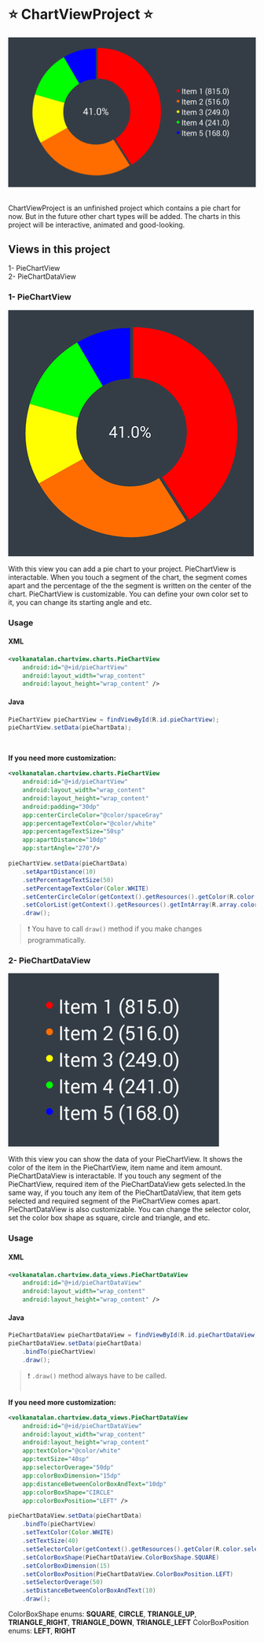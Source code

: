 # :star: ChartViewProject :star:
![ChartViewProject](https://github.com/thehorsebuyer/ChartViewProject/blob/master/images/ChartViewProjectSS.png)

<br>
ChartViewProject is an unfinished project which contains a pie chart for now. But in the future other chart types will be added. The charts in this project will be interactive, animated and good-looking.

## Views in this project
1- PieChartView<br>
2- PieChartDataView

### 1- PieChartView

![PieChartView](https://github.com/thehorsebuyer/ChartViewProject/blob/master/images/PieChartView.jpg)

With this view you can add a pie chart to your project. PieChartView is interactable. When you touch a segment of the chart, the segment comes apart and the percentage of the the segment is written on the center of the chart. PieChartView is customizable. You can define your own color set to it, you can change its starting angle and etc.

### Usage
#### XML
```XML
<volkanatalan.chartview.charts.PieChartView
    android:id="@+id/pieChartView"
    android:layout_width="wrap_content"
    android:layout_height="wrap_content" />
```

#### Java
```Java
PieChartView pieChartView = findViewById(R.id.pieChartView);
pieChartView.setData(pieChartData);
```
<br>

**If you need more customization:**

```XML
<volkanatalan.chartview.charts.PieChartView
    android:id="@+id/pieChartView"
    android:layout_width="wrap_content"
    android:layout_height="wrap_content"
    android:padding="30dp"
    app:centerCircleColor="@color/spaceGray"
    app:percentageTextColor="@color/white"
    app:percentageTextSize="50sp"
    app:apartDistance="10dp"
    app:startAngle="270"/>
```

```Java
pieChartView.setData(pieChartData)
    .setApartDistance(10)
    .setPercentageTextSize(50)
    .setPercentageTextColor(Color.WHITE)
    .setCenterCircleColor(getContext().getResources().getColor(R.color.spaceGray))
    .setColorList(getContext().getResources().getIntArray(R.array.color_list))
    .draw();
```
> :exclamation: You have to call `draw()` method if you make changes programmatically.

### 2- PieChartDataView

![PieChartDataView](https://github.com/thehorsebuyer/ChartViewProject/blob/master/images/PieChartDataView.jpg)

With this view you can show the data of your PieChartView. It shows the color of the item in the PieChartView, item name and item amount. PieChartDataView is interactable. If you touch any segment of the PieChartView, required item of the PieChartDataView gets selected.In the same way, if you touch any item of the PieChartDataView, that item gets selected and required segment of the PieChartView comes apart. PieChartDataView is also customizable. You can change the selector color, set the color box shape as square, circle and triangle, and etc.

### Usage
#### XML
```XML
<volkanatalan.chartview.data_views.PieChartDataView
    android:id="@+id/pieChartDataView"
    android:layout_width="wrap_content"
    android:layout_height="wrap_content" />
```

#### Java
```Java
PieChartDataView pieChartDataView = findViewById(R.id.pieChartDataView);
pieChartDataView.setData(pieChartData)
    .bindTo(pieChartView)
    .draw();
```
> :exclamation: `.draw()` method always have to be called.<br><br>

**If you need more customization:**

```XML
<volkanatalan.chartview.data_views.PieChartDataView
    android:id="@+id/pieChartDataView"
    android:layout_width="wrap_content"
    android:layout_height="wrap_content"
    app:textColor="@color/white"
    app:textSize="40sp"
    app:selectorOverage="50dp"
    app:colorBoxDimension="15dp"
    app:distanceBetweenColorBoxAndText="10dp"
    app:colorBoxShape="CIRCLE"
    app:colorBoxPosition="LEFT" />
```

```Java
pieChartDataView.setData(pieChartData)
    .bindTo(pieChartView)
    .setTextColor(Color.WHITE)
    .setTextSize(40)
    .setSelectorColor(getContext().getResources().getColor(R.color.selector_color))
    .setColorBoxShape(PieChartDataView.ColorBoxShape.SQUARE)
    .setColorBoxDimension(15)
    .setColorBoxPosition(PieChartDataView.ColorBoxPosition.LEFT)
    .setSelectorOverage(50)
    .setDistanceBetweenColorBoxAndText(10)
    .draw();
```
ColorBoxShape enums: **SQUARE**, **CIRCLE**, **TRIANGLE_UP**, **TRIANGLE_RIGHT**, **TRIANGLE_DOWN**, **TRIANGLE_LEFT**
ColorBoxPosition enums: **LEFT**, **RIGHT**
